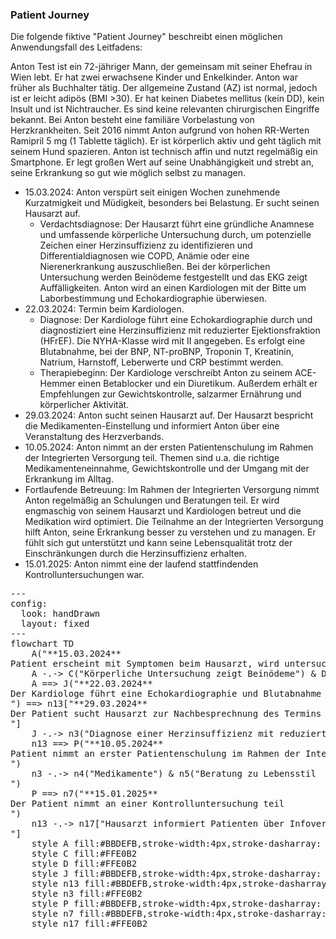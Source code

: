 <script type="module">
  import mermaid from 'https://cdn.jsdelivr.net/npm/mermaid@11/dist/mermaid.esm.min.mjs';
  mermaid.initialize({ startOnLoad: true });
</script>

### Patient Journey

Die folgende fiktive "Patient Journey" beschreibt einen möglichen Anwendungsfall des Leitfadens:

Anton Test ist ein 72-jähriger Mann, der gemeinsam mit seiner Ehefrau in Wien lebt. Er hat zwei erwachsene Kinder und Enkelkinder. Anton war früher als Buchhalter tätig. Der allgemeine Zustand (AZ) ist normal, jedoch ist er leicht adipös (BMI >30). Er hat keinen Diabetes mellitus (kein DD), kein Insult und ist Nichtraucher. Es sind keine relevanten chirurgischen Eingriffe bekannt. Bei Anton besteht eine familiäre Vorbelastung von Herzkrankheiten. Seit 2016 nimmt Anton aufgrund von hohen RR-Werten Ramipril 5 mg (1 Tablette täglich). Er ist körperlich aktiv und geht täglich mit seinem Hund spazieren. Anton ist technisch affin und nutzt regelmäßig ein Smartphone. Er legt großen Wert auf seine Unabhängigkeit und strebt an, seine Erkrankung so gut wie möglich selbst zu managen.

-	15.03.2024: Anton verspürt seit einigen Wochen zunehmende Kurzatmigkeit und Müdigkeit, besonders bei Belastung. Er sucht seinen Hausarzt auf.
    - Verdachtsdiagnose: Der Hausarzt führt eine gründliche Anamnese und umfassende körperliche Untersuchung durch, um potenzielle Zeichen einer Herzinsuffizienz zu identifizieren und Differentialdiagnosen wie COPD, Anämie oder eine Nierenerkrankung auszuschließen. Bei der körperlichen Untersuchung werden Beinödeme festgestellt und das EKG zeigt Auffälligkeiten. Anton wird an einen Kardiologen mit der Bitte um Laborbestimmung und Echokardiographie überwiesen.
- 22.03.2024: Termin beim Kardiologen.
    - Diagnose: Der Kardiologe führt eine Echokardiographie durch und diagnostiziert eine Herzinsuffizienz mit reduzierter Ejektionsfraktion (HFrEF). Die NYHA-Klasse wird mit II angegeben. Es erfolgt eine Blutabnahme, bei der BNP, NT-proBNP, Troponin T, Kreatinin, Natrium, Harnstoff, Leberwerte und CRP bestimmt werden.  
    - Therapiebeginn: Der Kardiologe verschreibt Anton zu seinem ACE-Hemmer einen Betablocker und ein Diuretikum. Außerdem erhält er Empfehlungen zur Gewichtskontrolle, salzarmer Ernährung und körperlicher Aktivität.
- 29.03.2024: Anton sucht seinen Hausarzt auf. Der Hausarzt bespricht die Medikamenten-Einstellung und informiert Anton über eine Veranstaltung des Herzverbands.
- 10.05.2024: Anton nimmt an der ersten Patientenschulung im Rahmen der Integrierten Versorgung teil. Themen sind u.a. die richtige Medikamenteneinnahme, Gewichtskontrolle und der Umgang mit der Erkrankung im Alltag.
- Fortlaufende Betreuung: Im Rahmen der Integrierten Versorgung nimmt Anton regelmäßig an Schulungen und Beratungen teil. Er wird engmaschig von seinem Hausarzt und Kardiologen betreut und die Medikation wird optimiert. Die Teilnahme an der Integrierten Versorgung hilft Anton, seine Erkrankung besser zu verstehen und zu managen. Er fühlt sich gut unterstützt und kann seine Lebensqualität trotz der Einschränkungen durch die Herzinsuffizienz erhalten.
- 15.01.2025: Anton nimmt eine der laufend stattfindenden Kontrolluntersuchungen war.

<pre class="mermaid">
---
config:
  look: handDrawn
  layout: fixed
---
flowchart TD
    A("**15.03.2024**<br>Patient erscheint mit Symptomen beim Hausarzt, wird untersucht und anschließend an den Kardiologen überwiesen")
    A -.-> C("Körperliche Untersuchung zeigt Beinödeme") & D("Das EKG zeigt Auffälligkeiten")
    A ==> J("**22.03.2024**<br>Der Kardiologe führt eine Echokardiographie und Blutabnahme durch<br>") ==> n13["**29.03.2024**<br>Der Patient sucht Hausarzt zur Nachbesprechnung des Termins beim Kardiologen auf<br>"] 
    J -.-> n3("Diagnose einer Herzinsuffizienz mit reduzierter Ejektionsfraktion (HFrEF).")
    n13 ==> P("**10.05.2024**<br>Patient nimmt an erster Patientenschulung im Rahmen der Integrierten Versorgung teil<br>")
    n3 -.-> n4("Medikamente") & n5("Beratung zu Lebensstil<br>")
    P ==> n7("**15.01.2025**<br>Der Patient nimmt an einer Kontrolluntersuchung teil<br>")
    n13 -.-> n17["Hausarzt informiert Patienten über Infoveranstaltung des Herzverbandes<br>"]
    style A fill:#BBDEFB,stroke-width:4px,stroke-dasharray: 5
    style C fill:#FFE0B2
    style D fill:#FFE0B2
    style J fill:#BBDEFB,stroke-width:4px,stroke-dasharray: 5
    style n13 fill:#BBDEFB,stroke-width:4px,stroke-dasharray: 5
    style n3 fill:#FFE0B2
    style P fill:#BBDEFB,stroke-width:4px,stroke-dasharray: 5
    style n7 fill:#BBDEFB,stroke-width:4px,stroke-dasharray: 5
    style n17 fill:#FFE0B2
</pre>  